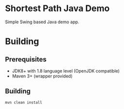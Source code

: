 # Shortest Path Java Demo

Simple Swing based Java demo app.

# Building

## Prerequisites

- JDK8+ with 1.8 language level (OpenJDK compatible)
- Maven 3+ (wrapper provided)

## Building

    mvn clean install
